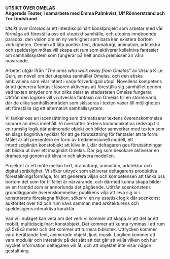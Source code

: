 **UTSIKT ÖVER OMELAS**  
**Angereds Teater, i samarbete med Emma Palmkvist, Ulf Rönnerstrand och Tor Lindstrand**  

*Utsikt över Omelas* är ett interdisciplinärt konstprojekt som arbetar med vår förmåga att föreställa oss ett utopiskt samhälle, och utopins inneboende paradox: den vision om en ny verklighet som bara kan existera bortom verkligheten. Genom att låta poetisk text, dramaturgi, animation, arkitektur och speldesign mötas vill skapa ett rum som aktiverar kollektiva fantasier om samhällssystem som fungerar på helt andra premisser än våra nuvarande. 

Arbetet utgår ifrån *”The ones who walk away from Omelas”* av Ursula K Le Guin, en novell om det utopiska samhället Omelas, och den etiska ambivalens som vilar latent i varje förverkligad utopi. Novellens kompetens är att generera fantasi; läsaren aktiveras att föreställa sig samhället genom vad texten antyder om hur olika delar av stadsstaten Omelas fungerar. Utifrån den logiken vill vi utveckla fantasin om Omelas till en större värld, där de olika samhällsområden som skisseras i texten växer till möjligheten att föreställa sig ett alternativt samhällssystem. 

Vi tänker oss en iscensättning som dramatiserar textens överenskommelse snarare än dess innehåll. Vi översätter textens kommunikativa redskap till en rumslig logik där animerade objekt och bilder samverkar med texten som en slags kognitiva nycklar för att ge förutsättning för fantasier att ta form. Målet är att presentera en form av tredimensionell modell, ett interdisciplinärt konstobjekt att kliva in i, där deltagaren ges förutsättningar att blicka ut över ett imaginärt Omelas. Där jag som besökare aktiverar en dramaturgi genom att kliva in och aktivera modellen.

Projektet är ett möte mellan text, dramaturgi, animation, arkitektur och digital språklighet. Vi söker uttryck som aktiverar deltagarens produktiva föreställningsförmåga, för att generera viljan och kompetensen att tänka oss bortom det som för tillfället är närvarande, och därmed kunna skapa bilder av en framtid som är annorlunda det pågående. Utifrån scenkonstens grundläggande överenskommelse, publikens vilja att leva sig in i konstnärens föreslagna fiktion, söker vi en ny estetisk logik där scenkonst auktoritet över tid och rum vävs samman med arkitekturens och speldesigens interaktiva karaktär.

Vad vi i nuläget kan veta om det verk vi kommer att skapa är att det är ett mobilt, multidisciplinärt konstobjekt. Det kommer att kunna rymmas i ett rum på 5x8x3 meter och det kommer att turnera bibliotek. Uttrycken kommer vara berättande text, animerade objekt, ljud, musik. Logiken kommer att vara modulär och interaktiv på det sätt att det går att välja vilken och hur mycket information deltagaren vill åt, och att objektet inte visar någon gestaltning. 
